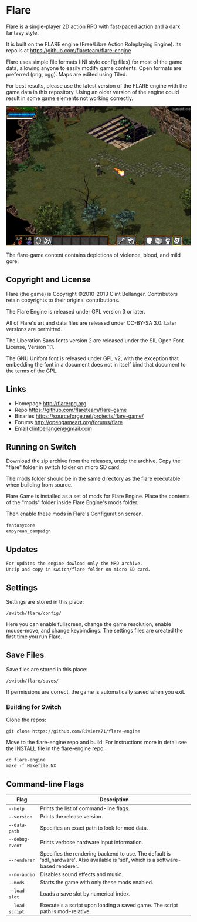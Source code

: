 # Flare

Flare is a single-player 2D action RPG with fast-paced action and a dark fantasy style.

It is built on the FLARE engine (Free/Libre Action Roleplaying Engine). Its repo is at https://github.com/flareteam/flare-engine

Flare uses simple file formats (INI style config files) for most of the game data, allowing anyone to easily modify game contents. Open formats are preferred (png, ogg). Maps are edited using Tiled.

For best results, please use the latest version of the FLARE engine with the game data in this repository. Using an older version of the engine could result in some game elements not working correctly.

![Flare screenshot](distribution/screenshot1.jpg)

The flare-game content contains depictions of violence, blood, and mild gore.

## Copyright and License

Flare (the game) is Copyright ©2010-2013 Clint Bellanger. Contributors retain copyrights to their original contributions.

The Flare Engine is released under GPL version 3 or later.

All of Flare's art and data files are released under CC-BY-SA 3.0. Later versions are permitted.

The Liberation Sans fonts version 2 are released under the SIL Open Font License, Version 1.1.

The GNU Unifont font is released under GPL v2, with the exception that embedding the font in a document does not in itself bind that document to the terms of the GPL.


## Links

* Homepage  http://flarerpg.org
* Repo      https://github.com/flareteam/flare-game
* Binaries  https://sourceforge.net/projects/flare-game/
* Forums    http://opengameart.org/forums/flare
* Email     clintbellanger@gmail.com


## Running on Switch

Download the zip archive from the releases, unzip the archive.
Copy the "flare" folder in switch folder on micro SD card.

The mods folder should be in the same directory as the flare executable when building from source.

Flare Game is installed as a set of mods for Flare Engine. Place the contents of the "mods" folder inside Flare Engine's mods folder.

Then enable these mods in Flare's Configuration screen.

    fantasycore
    empyrean_campaign
    
## Updates
    
    For updates the engine dowload only the NRO archive.
    Unzip and copy in switch/flare folder on micro SD card.

## Settings

Settings are stored in this place:

    /switch/flare/config/

Here you can enable fullscreen, change the game resolution, enable mouse-move, and change keybindings. The settings files are created the first time you run Flare.

## Save Files

Save files are stored in this place:

    /switch/flare/saves/

If permissions are correct, the game is automatically saved when you exit.

### Building for Switch

Clone the repos:

	git clone https://github.com/Riviera71/flare-engine
	

Move to the flare-engine repo and build:
For instructions more in detail see the INSTALL file in the
flare-engine repo.

	cd flare-engine
	make -f Makefile.NX


## Command-line Flags

| Flag              | Description
|-------------------|----------------
| `--help`          | Prints the list of command-line flags.
| `--version`       | Prints the release version.
| `--data-path`     | Specifies an exact path to look for mod data.
| `--debug-event`   | Prints verbose hardware input information.
| `--renderer`      | Specifies the rendering backend to use. The default is 'sdl\_hardware'. Also available is 'sdl', which is a software-based renderer.
| `--no-audio`      | Disables sound effects and music.
| `--mods`          | Starts the game with only these mods enabled.
| `--load-slot`     | Loads a save slot by numerical index.
| `--load-script`   | Execute's a script upon loading a saved game. The script path is mod-relative.
